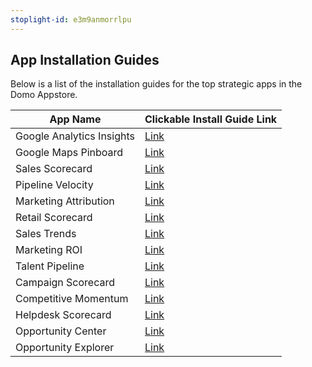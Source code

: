 ```yaml
---
stoplight-id: e3m9anmorrlpu
---
```


<div class="col-md-12 content-panel">
                <h2>App Installation Guides</h2>
                <p></p><p>Below is a list of the installation guides for the top strategic apps in the Domo Appstore.</p>




App Name | Clickable Install Guide Link 
---------|----------
Google Analytics Insights | [Link](Google-Analytics-Insights.md)
Google Maps Pinboard|	[Link](Google-Maps-Pinboard.md)
Sales Scorecard|	[Link](Sales-Scorecard.md)
Pipeline Velocity	|[Link](Pipeline-Velocity.md)
Marketing Attribution	|[Link](Marketing-Attribution.md)
Retail Scorecard|	[Link](Retail-Scorecard.md)
Sales Trends|	[Link](Sales-Trends.md)
Marketing ROI	|[Link](Marketing-ROI.md)
Talent Pipeline	|[Link](Talent-Pipeline.md)
Campaign Scorecard|	[Link](Campaign-Scorecard.md)
Competitive Momentum|	[Link](Competitive-Momentum.md)
Helpdesk Scorecard|	[Link](Helpdesk-Scorecard.md)
Opportunity Center|	[Link](Opportunity-Center.md)
Opportunity Explorer|	[Link](Opportunity-Explorer.md)
